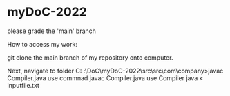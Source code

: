 # myDoC-2022

please grade the 'main' branch

How to access my work:

git clone the main branch of my repository onto computer.

Next, navigate to folder
C: :\DoC\myDoC-2022\src\src\com\company>javac Compiler.java
 use commnad javac Compiler.java 
 use Compiler java < inputfile.txt
 
